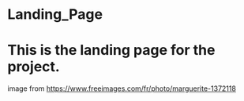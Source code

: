 # Landing_Page

# This is the landing page for the project.

image from https://www.freeimages.com/fr/photo/marguerite-1372118
